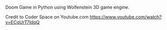 Doom Game in Python using Wolfenstein 3D game engine.

Credit to Coder Space on Youtube.com
https://www.youtube.com/watch?v=ECqUrT7IdqQ
